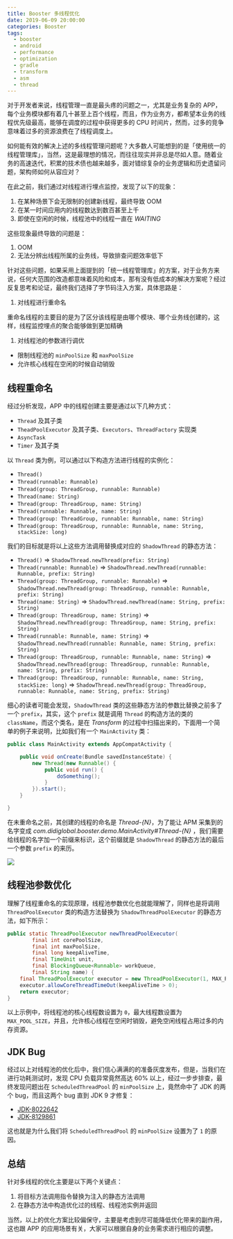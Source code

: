 ```yaml
---
title: Booster 多线程优化
date: 2019-06-09 20:00:00
categories: Booster
tags:
  - booster
  - android
  - performance
  - optimization
  - gradle
  - transform
  - asm
  - thread
---
```


对于开发者来说，线程管理一直是最头疼的问题之一，尤其是业务复杂的 APP，每个业务模块都有着几十甚至上百个线程，而且，作为业务方，都希望本业务的线程优先级最高，能够在调度的过程中获得更多的 CPU 时间片，然而，过多的竞争意味着过多的资源浪费在了线程调度上。

如何能有效的解决上述的多线程管理问题呢？大多数人可能想到的是「使用统一的线程管理库」，当然，这是最理想的情况，而往往现实并非总是尽如人意。随着业务的高速迭代，积累的技术债也越来越多，面对错综复杂的业务逻辑和历史遗留问题，架构师如何从容应对？

在此之前，我们通过对线程进行埋点监控，发现了以下的现象：

1. 在某种场景下会无限制的创建新线程，最终导致 OOM
1. 在某一时间应用内的线程数达到数百甚至上千
1. 即使在空闲的时候，线程池中的线程一直在 *WAITING*

这些现象最终导致的问题是：

1. OOM
1. 无法分辨出线程所属的业务线，导致排查问题效率低下

针对这些问题，如果采用上面提到的「统一线程管理库」的方案，对于业务方来说，任何大范围的改造都意味着风险和成本，那有没有低成本的解决方案呢？经过反复思考和论证，最终我们选择了字节码注入方案，具体思路是：

1. 对线程进行重命名

  重命名线程的主要目的是为了区分该线程是由哪个模块、哪个业务线创建的，这样，线程监控埋点的聚合能够做到更加精确

1. 对线程池的参数进行调优

  - 限制线程池的 `minPoolSize` 和 `maxPoolSize`
  - 允许核心线程在空闲的时候自动销毁

## 线程重命名

经过分析发现，APP 中的线程创建主要是通过以下几种方式：

- `Thread` 及其子类
- `TheadPoolExecutor` 及其子类、`Executors`、`ThreadFactory` 实现类
- `AsyncTask`
- `Timer` 及其子类

以 `Thread` 类为例，可以通过以下构造方法进行线程的实例化：

- `Thread()`
- `Thread(runnable: Runnable)`
- `Thread(group: ThreadGroup, runnable: Runnable)`
- `Thread(name: String)`
- `Thread(group: ThreadGroup, name: String)`
- `Thread(runnable: Runnable, name: String)`
- `Thread(group: ThreadGroup, runnable: Runnable, name: String)`
- `Thread(group: ThreadGroup, runnable: Runnable, name: String, stackSize: long)`

我们的目标就是将以上这些方法调用替换成对应的 `ShadowThread` 的静态方法：

- `Thread()` => `ShadowThread.newThread(prefix: String)`
- `Thread(runnable: Runnable)` => `ShadowThread.newThread(runnable: Runnable, prefix: String)`
- `Thread(group: ThreadGroup, runnable: Runnable)` => `ShadowThread.newThread(group: ThreadGroup, runnable: Runnable, prefix: String)`
- `Thread(name: String)` => `ShadowThread.newThread(name: String, prefix: String)`
- `Thread(group: ThreadGroup, name: String)` => `ShadowThread.newThread(group: ThreadGroup, name: String, prefix: String)`
- `Thread(runnable: Runnable, name: String)` => `ShadowThread.newThread(runnable: Runnable, name: String, prefix: String)`
- `Thread(group: ThreadGroup, runnable: Runnable, name: String)` => `ShadowThread.newThread(group: ThreadGroup, runnable: Runnable, name: String, prefix: String)`
- `Thread(group: ThreadGroup, runnable: Runnable, name: String, stackSize: long)` => `ShadowThread.newThread(group: ThreadGroup, runnable: Runnable, name: String, prefix: String)`

细心的读者可能会发现，`ShadowThread` 类的这些静态方法的参数比替换之前多了一个 `prefix`，其实，这个 `prefix` 就是调用 `Thread` 的构造方法的类的 `className`，而这个类名，是在 *Transform* 的过程中扫描出来的，下面用一个简单的例子来说明，比如我们有一个 `MainActivity` 类：

```java
public class MainActivity extends AppCompatActivity {

    public void onCreate(Bundle savedInstanceState) {
        new Thread(new Runnable() {
            public void run() {
                doSomething();
            }
        }).start();
    }

}

```

在未重命名之前，其创建的线程的命名是 *Thread-{N}*，为了能让 APM 采集到的名字变成 *com.didiglobal.booster.demo.MainActivity#Thread-{N}* ，我们需要给线程的名字加一个前缀来标识，这个前缀就是 `ShadowThread` 的静态方法的最后一个参数 `prefix` 的来历。

![](https://github.com/didi/booster/blob/master/assets/screenshot-booster-transform-thread.png?raw=true)

## 线程池参数优化

理解了线程重命名的实现原理，线程池参数优化也就能理解了，同样也是将调用 `ThreadPoolExecutor` 类的构造方法替换为 `ShadowThreadPoolExecutor` 的静态方法，如下所示：

```java
public static ThreadPoolExecutor newThreadPoolExecutor(
        final int corePoolSize,
        final int maxPoolSize,
        final long keepAliveTime,
        final TimeUnit unit,
        final BlockingQueue<Runnable> workQueue,
        final String name) {
    final ThreadPoolExecutor executor = new ThreadPoolExecutor(1, MAX_POOL_SIZE, keepAliveTime, unit, workQueue, new NamedThreadFactory(name));
    executor.allowCoreThreadTimeOut(keepAliveTime > 0);
    return executor;
}
```

以上示例中，将线程池的核心线程数设置为 `0`，最大线程数设置为 `MAX_POOL_SIZE`，并且，允许核心线程在空闲时销毁，避免空闲线程占用过多的内存资源。

## JDK Bug

经过以上对线程池的优化后中，我们信心满满的的准备灰度发布，但是，当我们在进行功耗测试时，发现 CPU 负载异常竟然高达 60% 以上，经过一步步排查，最终发现问题出在 `ScheduledThreadPool` 的 `minPoolSize` 上，竟然命中了 JDK 的两个 bug，而且这两个 bug 直到 JDK 9 才修复：

- [JDK-8022642](https://bugs.openjdk.java.net/browse/JDK-8022642)
- [JDK-8129861](https://bugs.openjdk.java.net/browse/JDK-8129861)

这也就是为什么我们将 `ScheduledThreadPool` 的 `minPoolSize` 设置为了 `1` 的原因。

## 总结

针对多线程的优化主要是以下两个关键点：

1. 将目标方法调用指令替换为注入的静态方法调用
1. 在静态方法中构造优化过的线程、线程池实例并返回

当然，以上的优化方案比较偏保守，主要是考虑到尽可能降低优化带来的副作用，这也跟 APP 的应用场景有关，大家可以根据自身的业务需求进行相应的调整。

